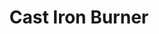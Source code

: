 ---
title: "Cast Iron Burner"
description: "CIB00UF"
draft: false
image1 : 
  - name : "images/portfolio/Cast-iron-burner/CIB00UF.jpg"
bg_image: "images/BurnerGroup.jpg"
category: "Cast Iron Burner"
information:
  - label : "Item"
    info : "CIB00UF"
  - label : "Material"
    info : "Cast Iron"
  - label : "Finished"
    info : "Black Painted"
  - label : "Size"
    info : '14-1/8’’X 2-3/8’’'
---